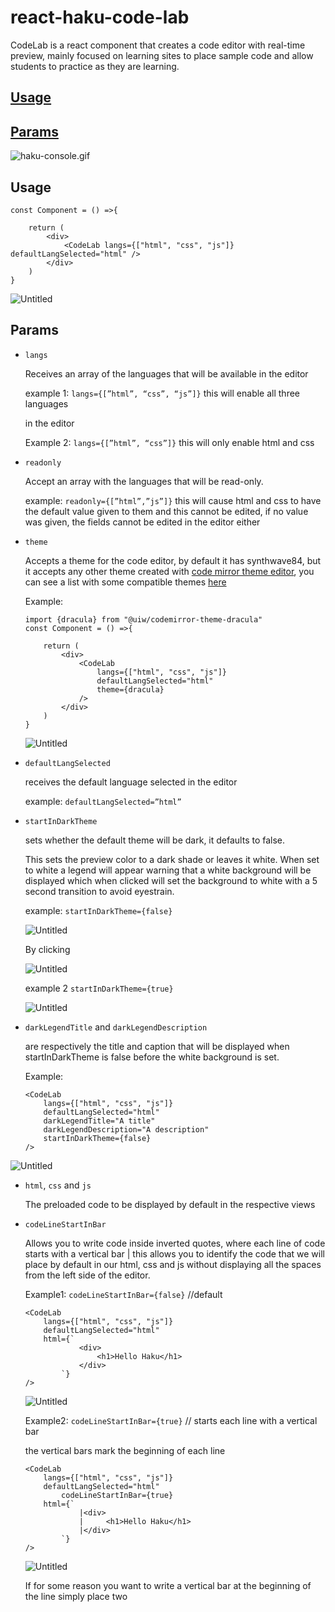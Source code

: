 # react-haku-code-lab

CodeLab is a react component that creates a code editor with real-time preview, mainly focused on learning sites to place sample code and allow students to practice as they are learning.

## [Usage](#usage-1)

## [Params](#params-1)

![haku-console.gif](readme-files/haku-console.gif)

## Usage

```tsx
const Component = () =>{
	
	return (
		<div>
			<CodeLab langs={["html", "css", "js"]} defaultLangSelected="html" />
		</div>
	)
}
```

![Untitled](readme-files/Untitled.png)

## Params

- `langs`
    
    Receives an array of the languages that will be available in the editor
    
    example 1: `langs={[”html”, “css”, “js”]}` this will enable all three languages
    
    in the editor
    
    Example 2: `langs={[”html”, “css”]}` this will only enable html and css 
    
- `readonly`
    
    Accept an array with the languages that will be read-only.
    
    example: `readonly={[”html”,”js”]}` this will cause html and css to have the default value given to them and this cannot be edited, if no value was given, the fields cannot be edited in the editor either
    
- `theme`
    
    Accepts a theme for the code editor, by default it has synthwave84, but it accepts any other theme created with [code mirror theme editor](https://uiwjs.github.io/react-codemirror/#/editor/theme/single), you can see a list with some compatible themes [here](https://uiwjs.github.io/react-codemirror/#/theme/home)
    
    Example: 
    
    ```tsx
    import {dracula} from "@uiw/codemirror-theme-dracula"
    const Component = () =>{
    	
    	return (
    		<div>
    			<CodeLab 
    				langs={["html", "css", "js"]} 
    				defaultLangSelected="html" 
    				theme={dracula}
    			/>
    		</div>
    	)
    }
    ```
    
    ![Untitled](readme-files/Untitled%201.png)
    
- `defaultLangSelected`
    
    receives the default language selected in the editor
    
    example: `defaultLangSelected=”html”`
    
- `startInDarkTheme`
    
    sets whether the default theme will be dark, it defaults to false.
    
    This sets the preview color to a dark shade or leaves it white. When set to white a legend will appear warning that a white background will be displayed which when clicked will set the background to white with a 5 second transition to avoid eyestrain.
    
    example: `startInDarkTheme={false}`  
    
    ![Untitled](readme-files/Untitled%202.png)
    
    By clicking
    
    ![Untitled](readme-files/Untitled%203.png)
    
    example 2  `startInDarkTheme={true}`  
    
    ![Untitled](readme-files/Untitled%204.png)
    
- `darkLegendTitle` and `darkLegendDescription`
    
    are respectively the title and caption that will be displayed when startInDarkTheme is false before the white background is set.
    
    Example: 
    
    ```tsx
    <CodeLab
        langs={["html", "css", "js"]}
        defaultLangSelected="html"
        darkLegendTitle="A title"
        darkLegendDescription="A description"
        startInDarkTheme={false}
    />  
    ```
    

![Untitled](readme-files/Untitled%205.png)

- `html`, `css` and `js`
    
    The preloaded code to be displayed by default in the respective views
    

- `codeLineStartInBar`
    
    Allows you to write code inside inverted quotes, where each line of code starts with a vertical bar | this allows you to identify the code that we will place by default in our html, css and js without displaying all the spaces from the left side of the editor.
    
    Example1: `codeLineStartInBar={false}` //default
    
    ```tsx
    <CodeLab
        langs={["html", "css", "js"]}
        defaultLangSelected="html"
        html={`
    			<div>
    				<h1>Hello Haku</h1>
    			</div>
    		`}
    />  
    ```
    
    ![Untitled](readme-files/Untitled%206.png)
    
    Example2: `codeLineStartInBar={true}`  // starts each line with a vertical bar
    
    the vertical bars mark the beginning of each line
    
    ```tsx
    <CodeLab
        langs={["html", "css", "js"]}
        defaultLangSelected="html"
    		codeLineStartInBar={true}
        html={`
    			|<div>
    			|	  <h1>Hello Haku</h1>
    			|</div>
    		`}
    />  
    ```
    
    ![Untitled](readme-files/Untitled%207.png)
    
    If for some reason you want to write a vertical bar at the beginning of the line simply place two